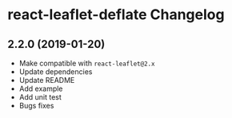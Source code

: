 react-leaflet-deflate Changelog
=========================


## 2.2.0 (2019-01-20)

* Make compatible with `react-leaflet@2.x`
* Update dependencies
* Update README
* Add example
* Add unit test
* Bugs fixes
